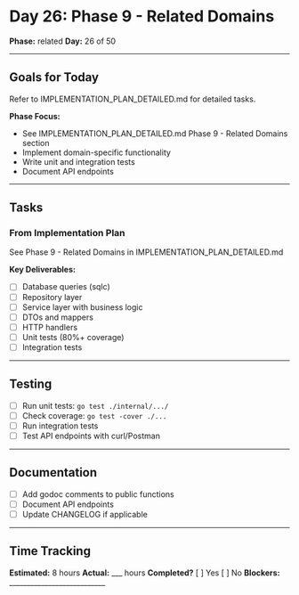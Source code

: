# Day 26: Phase 9 - Related Domains

**Phase:** related
**Day:** 26 of 50

---

## Goals for Today

Refer to IMPLEMENTATION_PLAN_DETAILED.md for detailed tasks.

**Phase Focus:**
- See IMPLEMENTATION_PLAN_DETAILED.md Phase 9 - Related Domains section
- Implement domain-specific functionality
- Write unit and integration tests
- Document API endpoints

---

## Tasks

### From Implementation Plan
See Phase 9 - Related Domains in IMPLEMENTATION_PLAN_DETAILED.md

**Key Deliverables:**
- [ ] Database queries (sqlc)
- [ ] Repository layer
- [ ] Service layer with business logic
- [ ] DTOs and mappers
- [ ] HTTP handlers
- [ ] Unit tests (80%+ coverage)
- [ ] Integration tests

---

## Testing
- [ ] Run unit tests: `go test ./internal/.../`
- [ ] Check coverage: `go test -cover ./...`
- [ ] Run integration tests
- [ ] Test API endpoints with curl/Postman

---

## Documentation
- [ ] Add godoc comments to public functions
- [ ] Document API endpoints
- [ ] Update CHANGELOG if applicable

---

## Time Tracking
**Estimated:** 8 hours
**Actual:** ___ hours
**Completed?** [ ] Yes [ ] No
**Blockers:** ___________________________
